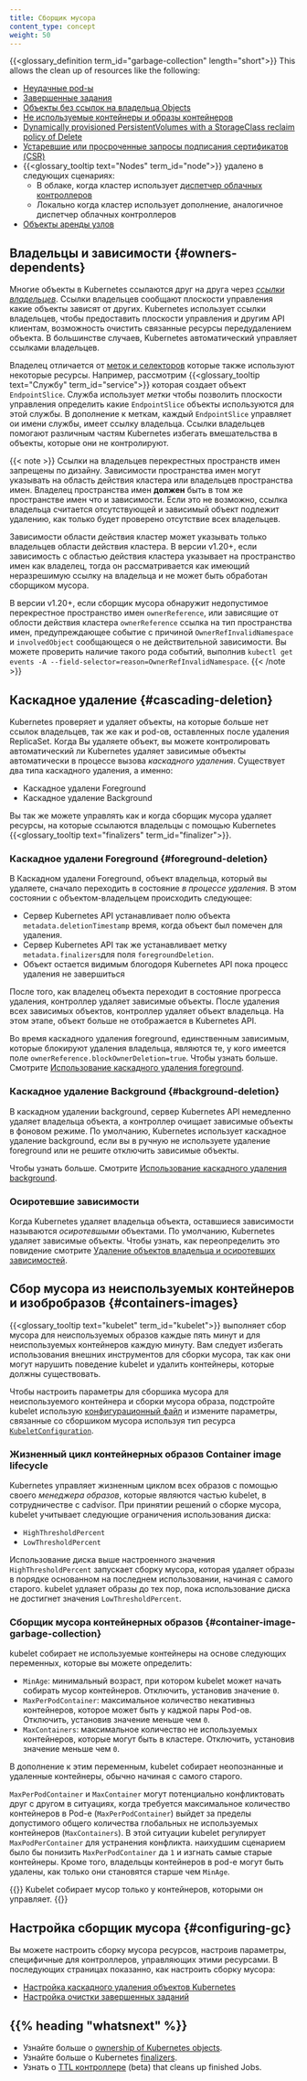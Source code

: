 ```yaml
---
title: Сборщик мусора
content_type: concept
weight: 50
---
```


<!-- overview -->
{{<glossary_definition term_id="garbage-collection" length="short">}} This
allows the clean up of resources like the following:

  * [Неудачные pod-ы](/docs/concepts/workloads/pods/pod-lifecycle/#pod-garbage-collection)
  * [Завершенные задания](/docs/concepts/workloads/controllers/ttlafterfinished/)
  * [Объекты без ссылок на владельца Objects](#owners-dependents)
  * [Не используемые контейнеры и образы контейнеров](#containers-images)
  * [Dynamically provisioned PersistentVolumes with a StorageClass reclaim policy of Delete](/docs/concepts/storage/persistent-volumes/#delete)
  * [Устаревшие или просроченные запросы подписания сертификатов (CSR)](/reference/access-authn-authz/certificate-signing-requests/#request-signing-process)
  * {{<glossary_tooltip text="Nodes" term_id="node">}} удалено в следующих сценариях:
    * В облаке, когда кластер использует [диспетчер облачных контроллеров](/docs/concepts/architecture/cloud-controller/)
    * Локально когда кластер использует дополнение, аналогичное диспетчер облачных контроллеров
  * [Объекты аренды узлов](/docs/concepts/architecture/nodes/#heartbeats)

## Владельцы и зависимости {#owners-dependents}

Многие объекты в Kubernetes ссылаются друг на друга через [*ссылки владельцев*](/docs/concepts/overview/working-with-objects/owners-dependents/). 
Ссылки владельцев сообщают плоскости управления какие объекты зависят от других.
Kubernetes использует ссылки владельцев, чтобы предоставить плоскости управления и другим API
клиентам, возможность очистить связанные ресурсы передудалением объекта. В большинстве случаев, Kubernetes автоматический управляет ссылками владельцев.

Владелец отличается от [меток и селекторов](/docs/concepts/overview/working-with-objects/labels/)
которые также используют некоторые ресурсы. Например, рассмотрим
{{<glossary_tooltip text="Службу" term_id="service">}} которая создает объект
`EndpointSlice`. Служба использует *метки* чтобы позволить плоскости управления определить какие  `EndpointSlice` объекты используются для этой службы. В дополнение 
к меткам, каждый `EndpointSlice` управляет ои имени службы, имеет
ссылку владельца. Ссылки владельцев помогают различным частям Kubernetes избегать
вмешательства в объекты, которые они не контролируют.

{{< note >}}
Ссылки на владельцев перекрестных пространств имен запрещены по дизайну.
Зависимости пространства имен могут указывать на область действия кластера или владельцев пространства имен.
Владелец пространства имен **должен** быть в том же пространстве имен что и зависимости.
Если это не возможно, cсылка владельца считается отсутствующей и зависимый объект подлежит удалению, как только будет проверено отсутствие всех владельцев.

Зависимости области действия кластер может указывать только владельцев области действия кластера.
В версии v1.20+, если зависимость с областью действия кластера указывает на пространство имен как владелец, 
тогда он рассматривается как имеющий неразрешимую ссылку на владельца и не может быть обработан сборщиком мусора.

В версии v1.20+, если сборщик мусора обнаружит недопустимое перекрестное пространство имен `ownerReference`,
или зависящие от облости действия кластера `ownerReference` ссылка на тип пространства имен, предупреждающее событие с причиной `OwnerRefInvalidNamespace` и `involvedObject` сообщающеся о не действительной зависимости.
Вы можете проверить наличие такого рода событий, выполнив `kubectl get events -A --field-selector=reason=OwnerRefInvalidNamespace`.
{{< /note >}}

## Каскадное удаление {#cascading-deletion}

Kubernetes проверяет и удаляет объекты, на которые больше нет ссылок владельцев, так же как и pod-ов, оставленных после удаления ReplicaSet. Когда Вы удаляете объект, вы можете контролировать автоматический ли Kubernetes удаляет зависимые объекты автоматически в процессе вызова *каскадного удаления*. Существует два типа каскадного удаления, а именно: 

  * Каскадное удалени Foreground
  * Каскадное удаление Background

Вы так же можете управлять как и когда сборщик мусора удаляет ресурсы, на которые ссылаются владельцы с помощью Kubernetes {{<glossary_tooltip text="finalizers" term_id="finalizer">}}. 

### Каскадное удалени Foreground {#foreground-deletion}

В Каскадном удалени Foreground, объект владельца, который вы удаляете, сначало переходить в состояние *в процессе удаления*. В этом состоянии с объектом-владельцем происходить следующее: 

  * Сервер Kubernetes API устанавливает полю объекта `metadata.deletionTimestamp`
    время, когда объект был помечен для удаления.
  * Сервер Kubernetes API так же устанавливает метку  `metadata.finalizers`для поля
    `foregroundDeletion`. 
  * Объект остается видимым блогодоря Kubernetes API пока процесс удаления не завершиться

После того, как владелец объекта переходит в состояние прогресса удаления, контроллер удаляет зависимые объекты. После удаления всех зависимых объектов, контроллер удаляет объект владельца. На этом этапе, объект больше не отображается в Kubernetes API. 

Во время каскадного удаления foreground, единственным зависимым, которые блокируют удаления владельца, являются те, у кого имеется поле `ownerReference.blockOwnerDeletion=true`.
Чтобы узнать больше. Смотрите [Использование каскадного удаления foreground](/docs/tasks/administer-cluster/use-cascading-deletion/#use-foreground-cascading-deletion).

### Каскадное удаление Background {#background-deletion}

В каскадном удалении background, сервер Kubernetes API немедленно удаляет владельца объекта, а контроллер очищает зависимые объекты в фоновом режиме. По умолчанию, Kubernetes использует каскадное удаление background, если вы в ручную не используете удаление foreground или не решите отключить зависимые объекты.

Чтобы узнать больше. Смотрите [Использование каскадного удаления background](/docs/tasks/administer-cluster/use-cascading-deletion/#use-background-cascading-deletion).

### Осиротевшие зависимости

Когда Kubernetes удаляет владельца объекта, оставшиеся зависимости называются *осиротевшыми* объектами. По умолчанию, Kubernetes удаляет зависимые объекты. Чтобы узнать, как переопределить это повидение смотрите [Удаление объектов владельца и осиротевших зависимостей](/docs/tasks/administer-cluster/use-cascading-deletion/#set-orphan-deletion-policy).

## Сбор мусора из неиспользуемых контейнеров и изобробразов {#containers-images}

{{<glossary_tooltip text="kubelet" term_id="kubelet">}} выполняет сбор мусора для неиспользуемых образов каждые пять минут и для неиспользуемых контейнеров каждую минуту. Вам следует избегать использования внешних инструментов для сборки мусора, так как они могут
нарушить поведение kubelet и удалить контейнеры, которые должны существовать. 

Чтобы настроить параметры для сборшика мусора для неиспользуемого контейнера и сборки мусора образа, подстройте 
kubelet использую [конфигурационный файл](/docs/tasks/administer-cluster/kubelet-config-file/)
и измените параметры, связанные со сборшиком мусора используя тип ресурса
[`KubeletConfiguration`](/docs/reference/config-api/kubelet-config.v1beta1/#kubelet-config-k8s-io-v1beta1-KubeletConfiguration).

### Жизненный цикл контейнерных образов Container image lifecycle

Kubernetes управляет жизненным циклом всех образов с помощью своего *менеджера образов*, которые являются частью kubelet, в сотрудничестве с cadvisor. При принятии решений о сборке мусора, kubelet учитывает следующие ограничения использования диска:

  * `HighThresholdPercent`
  * `LowThresholdPercent`

Использование диска выше настроенного значения `HighThresholdPercent` запускает сборку мусора, которая удаляет образы в порядке основанном на последнем использовании, начиная с самого старого. kubelet удлаяет образы до тех пор, пока использование диска не достигнет значения  `LowThresholdPercent`.

### Сборщик мусора контейнерных образов {#container-image-garbage-collection}

kubelet собирает не используемые контейнеры на основе следующих переменных, которые вы можете определить: 

  * `MinAge`: минимальный возраст, при котором kubelet может начать собирать мусор контейнеров. Отключить, установив значение `0`.
  * `MaxPerPodContainer`: максимальное количество некативныз контейнеров, которое может быть у каджой пары Pod-ов. Отключить, установив значение меньше чем `0`.
  * `MaxContainers`: максимальное количество не используемых контейнеров, которые могут быть в кластере. Отключить, установив значение меньше чем `0`. 

В дополнение к этим переменным, kubelet собирает неопознанные и удаленные контейнеры, обычно начиная с самого старого. 

`MaxPerPodContainer` и `MaxContainer` могут потенциально конфликтовать друг с другом в ситуациях, когда требуется максимальное количество контейнеров в Pod-е (`MaxPerPodContainer`) выйдет за пределы допустимого общего количества глобальных не используемых контейнеров (`MaxContainers`). В этой ситуации kubelet регулирует `MaxPodPerContainer` для устранения конфликта. наихудшим сценарием было бы понизить `MaxPerPodContainer` да `1` и изгнать самые старые контейнеры.
Кроме того, владельцы контейнеров в pod-е могут быть удалены, как только они становятся старше чем `MinAge`.

{{<note>}}
Kubelet собирает мусор только у контейнеров, которыми он управляет.
{{</note>}}

## Настройка сборщик мусора {#configuring-gc}

Вы можете настроить сборку мусора ресурсов, настроив параметры, специфичные для контроллеров, управляющих этими ресурсами. В последующих страницах показанно, как настроить сборку мусора:

  * [Настройка каскадного удаления объектов Kubernetes](/docs/tasks/administer-cluster/use-cascading-deletion/)
  * [Настройка очистки завершенных заданий](/docs/concepts/workloads/controllers/ttlafterfinished/)
  
<!-- * [Configuring unused container and image garbage collection](/docs/tasks/administer-cluster/reconfigure-kubelet/) -->

## {{% heading "whatsnext" %}}

* Узнайте больше о [ownership of Kubernetes objects](/docs/concepts/overview/working-with-objects/owners-dependents/).
* Узнайте больше о Kubernetes [finalizers](/docs/concepts/overview/working-with-objects/finalizers/).
* Узнать о [TTL контроллере](/docs/concepts/workloads/controllers/ttlafterfinished/) (beta) that cleans up finished Jobs.